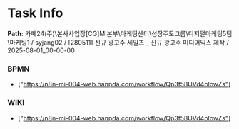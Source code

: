 # Task Info

**Path:** 카페24(주)\본사사업장\[CG]MI본부\마케팅센터\성장주도그룹\디지털마케팅5팀\마케팅1 / syjang02 / [280511] 신규 광고주 세일즈 _ 신규 광고주 미디어믹스 제작 / 2025-08-01_00-00-00

### BPMN
- ["https://n8n-mi-004-web.hanpda.com/workflow/Qp3t58UVd4olowZs"]

### WIKI
- ["https://n8n-mi-004-web.hanpda.com/workflow/Qp3t58UVd4olowZs"]

